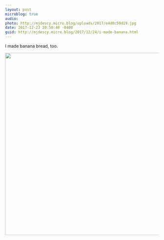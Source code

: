 ```yaml
---
layout: post
microblog: true
audio: 
photo: http://mjdescy.micro.blog/uploads/2017/e4d0c59d19.jpg
date: 2017-12-23 20:50:40 -0400
guid: http://mjdescy.micro.blog/2017/12/24/i-made-banana.html
---
```

I made banana bread, too.

<img src="http://mjdescy.micro.blog/uploads/2017/e4d0c59d19.jpg" width="600" height="599" />
